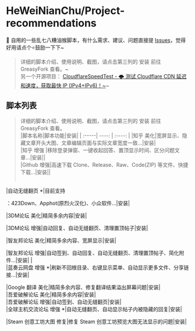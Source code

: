 HeWeiNianChu/Project-recommendations
====
🔨 自用的一些乱七八糟油猴脚本，有什么需求、建议、问题直接提 [Issues](./Issues)，觉得好用请点个⭐鼓励一下下~<br>
>详细的脚本介绍、使用说明、截图，请点击第三列的 安装 前往 GreasyFork 查看。~<br>
>另一个开源项目：
[CloudflareSpeedTest - 🌩 测试 Cloudflare CDN 延迟和速度，获取最快 IP (IPv4+IPv6)！~](https://github.com/XIU2/CloudflareSpeedTest)~<br>

脚本列表
--------
>详细的脚本介绍、使用说明、截图，请点击第三列的 安装 前往 GreasyFork 查看。<br>
|脚本名称|脚本功能|安装|
| :-----| ----: | :----: |
|知乎 美化|宽屏显示、隐藏文章开头大图、文章编辑页面与实际文章宽度一致...|安装|<br>
|知乎 增强 |移除登录弹窗、一键收起回答、置顶显示时间、区分问题文章...|安装||<br>
|Github 增强|高速下载 Clone、Release、Raw、Code(ZIP) 等文件、快捷下载...|安装||<br><br>

|自动无缝翻页 *|目前支持

：423Down、Apphot(原烈火汉化)、小众软件...|安装|<br>

|3DM论坛 美化|精简多余内容|安装|<br>

|3DM论坛 增强|自动回复、自动无缝翻页、清理置顶帖子|安装|<br>

|智友邦论坛 美化|精简多余内容、宽屏显示|安装|<br>

|智友邦论坛 增强|自动签到、自动回复、自动无缝翻页、清理置顶帖子、简化附件...|安装| |<br>
|蓝奏云网盘 增强 *|刷新不回根目录、右键显示菜单、自动显示更多文件、分享链接...|安装|<br>

|Google 翻译 美化|精简多余内容、修复翻译结果溢出屏幕问题|安装|<br>
|吾爱破解论坛 美化|精简多余内容|安装|<br>
|吾爱破解论坛 增强|自动签到、自动无缝翻页|安装|<br>
|全球主机交流论坛 增强 *|自动无缝翻页、自动显示帖子内被隐藏的回复|安装|<br>

|Steam 创意工坊大图 修复|修复 Steam 创意工坊预览大图无法显示的问题|安装|<br>
